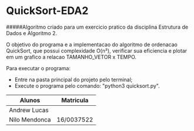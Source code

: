 # QuickSort-EDA2

#####Algoritmo criado para um exercicio pratico da disciplina Estrutura de Dados e Algoritmo 2.

O objetivo do programa e a implementacao do algoritmo de ordenacao QuickSort, que possui complexidade O(n²), verificar sua eficiencia e plotar em um grafico a relacao TAMANHO_VETOR x TEMPO.


Para executar o programa:

- Entre na pasta principal do projeto pelo terminal;
- Execute o programa pelo comando: "python3 quicksort.py".


Alunos 		| Matricula
---------------	| ------
Andrew Lucas   	| 
Nilo Mendonca 	| 16/0037522
